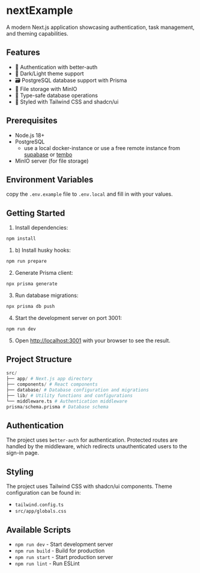 # nextExample

A modern Next.js application showcasing authentication, task management, and theming capabilities.

## Features

- 🔐 Authentication with better-auth
- 🎨 Dark/Light theme support
- 🗃️ PostgreSQL database support with Prisma
- 📁 File storage with MinIO
- 🎯 Type-safe database operations
- 🎨 Styled with Tailwind CSS and shadcn/ui

## Prerequisites

- Node.js 18+
- PostgreSQL
  - use a local docker-instance or use a free remote instance from [supabase](https://supabase.com) or [tembo](https://tembo.io)
- MinIO server (for file storage)

## Environment Variables

copy the `.env.example` file to `.env.local` and fill in with your values.

## Getting Started

1. Install dependencies:

```bash
npm install
```

1. b) Install husky hooks:

```bash
npm run prepare
```

2. Generate Prisma client:

```bash
npx prisma generate
```

3. Run database migrations:

```bash
npx prisma db push
```

4. Start the development server on port 3001:

```bash
npm run dev
```

5. Open [http://localhost:3001](http://localhost:3001) with your browser to see the result.

## Project Structure

```py
src/
├── app/ # Next.js app directory
├── components/ # React components
├── database/ # Database configuration and migrations
├── lib/ # Utility functions and configurations
└── middleware.ts # Authentication middleware
prisma/schema.prisma # Database schema
```

## Authentication

The project uses `better-auth` for authentication. Protected routes are handled by the middleware, which redirects unauthenticated users to the sign-in page.

## Styling

The project uses Tailwind CSS with shadcn/ui components. Theme configuration can be found in:

- `tailwind.config.ts`
- `src/app/globals.css`

## Available Scripts

- `npm run dev` - Start development server
- `npm run build` - Build for production
- `npm run start` - Start production server
- `npm run lint` - Run ESLint
